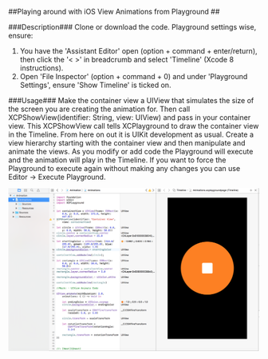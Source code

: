##Playing around with iOS View Animations from Playground ##

###Description###
Clone or download the code. Playground settings wise, ensure:
<ol>
<li>You have the 'Assistant Editor' open (option + command + enter/return), then click the '< >' in breadcrumb and select 'Timeline' (Xcode 8 instructions). </li>

<li>Open 'File Inspector' (option + command + 0) and under 'Playground Settings', ensure 'Show Timeline' is ticked on.</li>

</ol>

###Usage###
Make the container view a UIView that simulates the size of the screen you are creating the animation for. Then call XCPShowView(identifier: String, view: UIView) and pass in your container view. This XCPShowView call tells XCPlayground to draw the container view in the Timeline. From here on out it is UIKit development as usual. Create a view hierarchy starting with the container view and then manipulate and animate the views. As you modify or add code the Playground will execute and the animation will play in the Timeline. If you want to force the Playground to execute again without making any changes you can use Editor -> Execute Playground.


![AnimationsPlaygroundScreenshot](https://github.com/raeidsaqur/teachings-ios-animation-playground/blob/master/AnimationsPlaygroundScreenshot.png)
